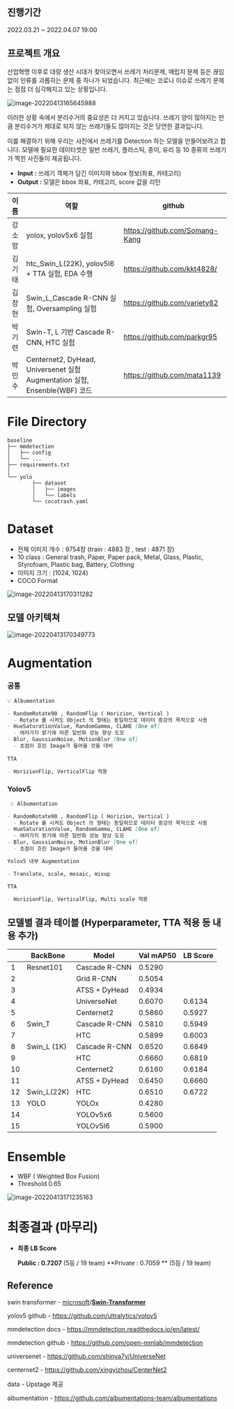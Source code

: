 ## 진행기간
2022.03.21 ~ 2022.04.07 19:00

## 프로젝트 개요

산업혁명 이후로 대량 생산 시대가 찾아오면서 쓰레기 처리문제, 매립지 문제 등은 끊임없이 인류를 괴롭히는 문제 중 하나가 되었습니다. 최근에는 코로나 이슈로 쓰레기 문제는 점점 더 심각해지고 있는 상황입니다.

![image-20220413165645988](https://raw.githubusercontent.com/variety82/imgForTypora/forUpload/img/image-20220413165645988.png)



이러한 상황 속에서 분리수거의 중요성은 더 커지고 있습니다. 쓰레기 양이 많아지는 만큼 분리수거가 제대로 되지 않는 쓰레기들도 많아지는 것은 당연한 결과입니다.

이를 해결하기 위해 우리는 사진에서 쓰레기를 Detection 하는 모델을 만들어보려고 합니다. 모델에 필요한 데이터셋은 일반 쓰레기, 플라스틱, 종이, 유리 등 10 종류의 쓰레기가 찍힌 사진들이 제공됩니다.

- **Input :** 쓰레기 객체가 담긴 이미지와 bbox 정보(좌표, 카테고리)
- **Output :** 모델은 bbox 좌표, 카테고리, score 값을 리턴

|  이름  | 역할                                                         | github                         |
| :----: | ------------------------------------------------------------ | ------------------------------ |
| 강소망  | yolox, yolov5x6 실험                                         | https://github.com/Somang-Kang |
| 김기태  | htc_Swin_L(22K), yolov5l6 + TTA 실험, EDA 수행               | https://github.com/kkt4828/    |
| 김창현  | Swin_L_Cascade R-CNN 실험, Oversampling 실험                 | https://github.com/variety82   |
| 박기련  | Swin-T, L 기반 Cascade R-CNN, HTC 실험                       | https://github.com/parkgr95    |
| 박민수  | Centernet2, DyHead, Universenet 실험Augmentation 실험, Ensenble(WBF) 코드 | https://github.com/mata1139    |

# File Directory

```
baseline
├── mmdetection
│   ├── config
│   └── ...
├── requirements.txt
│
└── yolo
		├── dataset
		│   ├── images
		│   └── labels
		└── cocotrash.yaml
```



# Dataset

- 전체 이미지 개수 : 9754장 (train : 4883 장 , test : 4871 장)
- 10 class : General trash, Paper, Paper pack, Metal, Glass, Plastic, Styrofoam, Plastic bag, Battery, Clothing
- 이미지 크기 : (1024, 1024)
- COCO Format

![image-20220413170311282](https://raw.githubusercontent.com/variety82/imgForTypora/forUpload/img/image-20220413170311282.png)



## 모델 아키텍쳐

![image-20220413170349773](https://raw.githubusercontent.com/variety82/imgForTypora/forUpload/img/image-20220413170349773.png)



# Augmentation

### 공통

```markdown
💡 Albumentation

- RandomRotate90 , RandomFlip ( Horizion, Vertical )
  - Rotate 를 시켜도 Object 의 형태는 동일하므로 데이터 증강의 목적으로 사용
- HueSaturationValue, RandomGamma, CLAHE [One of]
  - 여러가지 밝기에 따른 일반화 성능 향상 도모
- Blur, GaussianNoise, MotionBlur [One of]
  - 초점이 흐린 Image가 들어올 것을 대비
  
TTA

- HorizionFlip, VerticalFlip 적용 
```

### Yolov5

```markdown
 💡 Albumentation

- RandomRotate90 , RandomFlip ( Horizion, Vertical )
  - Rotate 를 시켜도 Object 의 형태는 동일하므로 데이터 증강의 목적으로 사용
- HueSaturationValue, RandomGamma, CLAHE [One of]
  - 여러가지 밝기에 따른 일반화 성능 향상 도모
- Blur, GaussianNoise, MotionBlur [One of]
  - 초점이 흐린 Image가 들어올 것을 대비

Yolov5 내부 Augmentation

- Translate, scale, mosaic, mixup

TTA

- HorizionFlip, VerticalFlip, Multi scale 적용
```



## 모델별 결과 테이블 (Hyperparameter, TTA 적용 등 내용 추가)



|      | BackBone    | Model         | Val mAP50 | LB Score |
| ---- | ----------- | ------------- | --------- | -------- |
| 1    | Resnet101   | Cascade R-CNN | 0.5290    |          |
| 2    |             | Grid R-CNN    | 0.5054    |          |
| 3    |             | ATSS + DyHead | 0.4934    |          |
| 4    |             | UniverseNet   | 0.6070    | 0.6134   |
| 5    |             | Centernet2    | 0.5860    | 0.5927   |
| 6    | Swin_T      | Cascade R-CNN | 0.5810    | 0.5949   |
| 7    |             | HTC           | 0.5899    | 0.6003   |
| 8    | Swin_L (1K) | Cascade R-CNN | 0.6520    | 0.6849   |
| 9    |             | HTC           | 0.6660    | 0.6819   |
| 10   |             | Centernet2    | 0.6160    | 0.6184   |
| 11   |             | ATSS + DyHead | 0.6450    | 0.6660   |
| 12   | Swin_L(22K) | HTC           | 0.6510    | 0.6722   |
| 13   | YOLO        | YOLOx         | 0.4280    |          |
| 14   |             | YOLOv5x6      | 0.5600    |          |
| 15   |             | YOLOv5l6      | 0.5900    |          |

# Ensemble

- WBF ( Weighted Box Fusion)
- Threshold 0.65

![image-20220413171235163](https://raw.githubusercontent.com/variety82/imgForTypora/forUpload/img/image-20220413171235163.png)



# 최종결과 (마무리)

- **최종 LB Score**

  **Public : 0.7207** (5등 / 19 team)    **Private : 0.7059 ** (5등 / 19 team)



## Reference

swin transformer - [microsoft](https://github.com/microsoft)/**[Swin-Transformer](https://github.com/microsoft/Swin-Transformer)**

yolov5 github - https://github.com/ultralytics/yolov5

mmdetection docs - https://mmdetection.readthedocs.io/en/latest/

mmdetection github - https://github.com/open-mmlab/mmdetection

universenet - https://github.com/shinya7y/UniverseNet

centernet2 - https://github.com/xingyizhou/CenterNet2

data - Upstage 제공

albumentation - https://github.com/albumentations-team/albumentations
